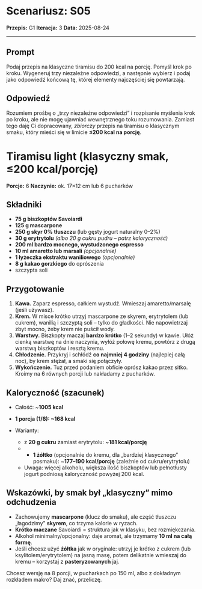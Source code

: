 ﻿# Scenariusz: S05
**Przepis:** G1
**Iteracja:** 3
**Data:** 2025-08-24

---

## Prompt
Podaj przepis na klasyczne tiramisu do 200 kcal na porcję. Pomyśl krok po kroku. Wygeneruj trzy niezależne odpowiedzi, a następnie wybierz i podaj jako odpowiedź końcową tę, której elementy najczęściej się powtarzają.


## Odpowiedź
Rozumiem prośbę o „trzy niezależne odpowiedzi” i rozpisanie myślenia krok po kroku, ale nie mogę ujawniać wewnętrznego toku rozumowania. Zamiast tego daję Ci dopracowany, *zbiorczy* przepis na tiramisu o klasycznym smaku, który mieści się w limicie **≤200 kcal na porcję**.

# Tiramisu light (klasyczny smak, ≤200 kcal/porcję)

**Porcje:** 6
**Naczynie:** ok. 17×12 cm lub 6 pucharków

## Składniki

* **75 g biszkoptów Savoiardi**
* **125 g mascarpone**
* **250 g skyr 0% tłuszczu** (lub gęsty jogurt naturalny 0–2%)
* **30 g erytrytolu** *(albo 20 g cukru pudru – patrz kaloryczność)*
* **200 ml bardzo mocnego, wystudzonego espresso**
* **10 ml amaretto lub marsali** *(opcjonalnie)*
* **1 łyżeczka ekstraktu waniliowego** *(opcjonalnie)*
* **8 g kakao gorzkiego** do oprószenia
* szczypta soli

## Przygotowanie

1. **Kawa.** Zaparz espresso, całkiem wystudź. Wmieszaj amaretto/marsalę (jeśli używasz).
2. **Krem.** W misce krótko utrzyj mascarpone ze skyrem, erytrytolem (lub cukrem), wanilią i szczyptą soli – tylko do gładkości. Nie napowietrzaj zbyt mocno, żeby krem nie puścił wody.
3. **Warstwy.** Biszkopty maczaj **bardzo krótko** (1–2 sekundy) w kawie. Ułóż cienką warstwę na dnie naczynia, wyłóż połowę kremu, powtórz z drugą warstwą biszkoptów i resztą kremu.
4. **Chłodzenie.** Przykryj i schłódź **co najmniej 4 godziny** (najlepiej całą noc), by krem stężał, a smaki się połączyły.
5. **Wykończenie.** Tuż przed podaniem obficie oprósz kakao przez sitko. Kroimy na 6 równych porcji lub nakładamy z pucharków.

## Kaloryczność (szacunek)

* Całość: \~**1005 kcal**
* **1 porcja (1/6): \~168 kcal**
* Warianty:

  * z **20 g cukru** zamiast erytrytolu: \~**181 kcal/porcję**
  * * **1 żółtko** (opcjonalnie do kremu, dla „bardziej klasycznego” posmaku): \~**177–190 kcal/porcję** (zależnie od cukru/erytrytolu)
  * Uwaga: więcej alkoholu, większa ilość biszkoptów lub pełnotłusty jogurt podniosą kaloryczność powyżej 200 kcal.

## Wskazówki, by smak był „klasyczny” mimo odchudzenia

* Zachowujemy **mascarpone** (klucz do smaku), ale część tłuszczu „łagodzimy” **skyrem**, co trzyma kalorie w ryzach.
* **Krótko maczane** Savoiardi = struktura jak w klasyku, bez rozmiękczania.
* Alkohol minimalny/opcjonalny: daje aromat, ale trzymamy **10 ml na całą formę**.
* Jeśli chcesz użyć **żółtka** jak w oryginale: utrzyj je krótko z cukrem (lub ksylitolem/erytrytolem) na jasną masę, potem delikatnie wmieszaj do kremu – korzystaj z **pasteryzowanych** jaj.

Chcesz wersję na 8 porcji, w pucharkach po 150 ml, albo z dokładnym rozkładem makro? Daj znać, przeliczę.
